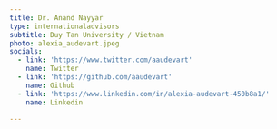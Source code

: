 ```yaml
---
title: Dr. Anand Nayyar
type: internationaladvisors
subtitle: Duy Tan University / Vietnam
photo: alexia_audevart.jpeg
socials:
  - link: 'https://www.twitter.com/aaudevart'
    name: Twitter
  - link: 'https://github.com/aaudevart'
    name: Github
  - link: 'https://www.linkedin.com/in/alexia-audevart-450b8a1/'
    name: Linkedin

---
```



